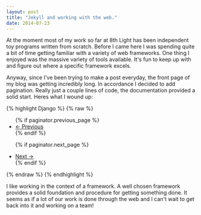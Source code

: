 ```yaml
---
layout: post
title: "Jekyll and working with the web."
date: 2014-07-23
---
```


At the moment most of my work so far at 8th Light has been independent toy programs written from scratch. Before I came here I was spending quite a bit of time getting familiar with a variety of web frameworks. One thing I enjoyed was the massive variety of tools available. It's fun to keep up with and figure out where a specific framework excels. 

Anyway, since I've been trying to make a post everyday, the front page of my blog was getting incredibly long. In accordance I decided to add pagination. Really just a couple lines of code, the documentation provided a solid start. Heres what I wound up:

{% highlight Django %}
{% raw %}
<ul class="pager">
  {% if paginator.previous_page %}
		<li class="previous"><a href="{{ paginator.previous_page_path | prepend: site.baseurl | replace: '//', '/' }}">&larr; Previous</a></li>
  {% endif %}

  {% if paginator.next_page %}
		<li class="next"><a href="{{ paginator.next_page_path | prepend: site.baseurl | replace: '//', '/' }}">Next &rarr;</a></li>
  {% endif %}
</ul>
{% endraw %}
{% endhighlight %}

I like working in the context of a framework. A well chosen framework provides a solid foundation and procedure for getting something done. It seems as if a lot of our work is done through the web and I can't wait to get back into it and working on a team! 